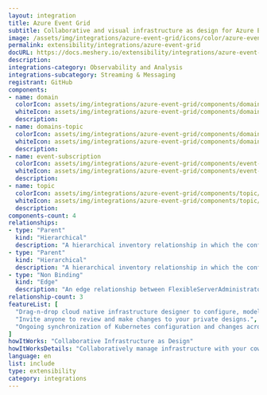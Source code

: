 ```yaml
---
layout: integration
title: Azure Event Grid
subtitle: Collaborative and visual infrastructure as design for Azure Event Grid
image: /assets/img/integrations/azure-event-grid/icons/color/azure-event-grid-color.svg
permalink: extensibility/integrations/azure-event-grid
docURL: https://docs.meshery.io/extensibility/integrations/azure-event-grid
description: 
integrations-category: Observability and Analysis
integrations-subcategory: Streaming & Messaging
registrant: GitHub
components: 
- name: domain
  colorIcon: assets/img/integrations/azure-event-grid/components/domain/icons/color/domain-color.svg
  whiteIcon: assets/img/integrations/azure-event-grid/components/domain/icons/white/domain-white.svg
  description: 
- name: domains-topic
  colorIcon: assets/img/integrations/azure-event-grid/components/domains-topic/icons/color/domains-topic-color.svg
  whiteIcon: assets/img/integrations/azure-event-grid/components/domains-topic/icons/white/domains-topic-white.svg
  description: 
- name: event-subscription
  colorIcon: assets/img/integrations/azure-event-grid/components/event-subscription/icons/color/event-subscription-color.svg
  whiteIcon: assets/img/integrations/azure-event-grid/components/event-subscription/icons/white/event-subscription-white.svg
  description: 
- name: topic
  colorIcon: assets/img/integrations/azure-event-grid/components/topic/icons/color/topic-color.svg
  whiteIcon: assets/img/integrations/azure-event-grid/components/topic/icons/white/topic-white.svg
  description: 
components-count: 4
relationships: 
- type: "Parent"
  kind: "Hierarchical"
  description: "A hierarchical inventory relationship in which the configuration of (parent component) is patched with the configuration of (child component). "
- type: "Parent"
  kind: "Hierarchical"
  description: "A hierarchical inventory relationship in which the configuration of (parent component) is patched with the configuration of (child component). "
- type: "Non Binding"
  kind: "Edge"
  description: "An edge relationship between FlexibleServerAdministrator and UserAssignedIdentity(azure-managed-identity)"
relationship-count: 3
featureList: [
  "Drag-n-drop cloud native infrastructure designer to configure, model, and deploy your workloads.",
  "Invite anyone to review and make changes to your private designs.",
  "Ongoing synchronization of Kubernetes configuration and changes across any number of clusters."
]
howItWorks: "Collaborative Infrastructure as Design"
howItWorksDetails: "Collaboratively manage infrastructure with your coworkers synchronously sharing the same designs."
language: en
list: include
type: extensibility
category: integrations
---
```

